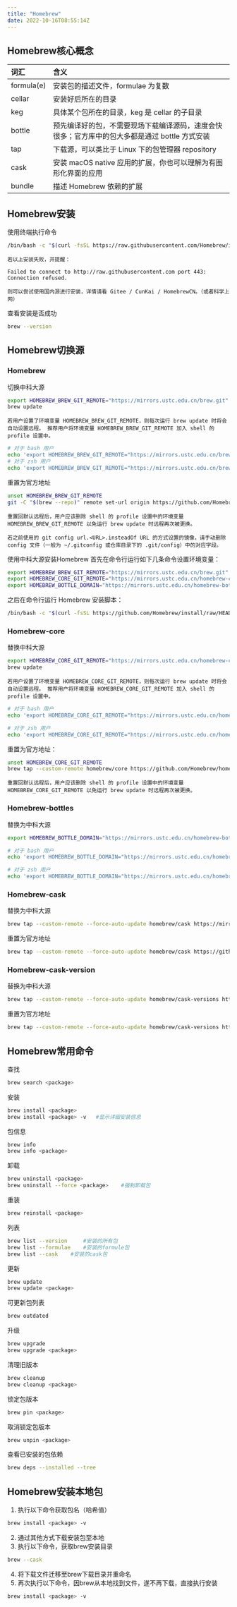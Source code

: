 ```yaml
---
title: "Homebrew"
date: 2022-10-16T08:55:14Z
---
```

## **Homebrew核心概念**
|词汇|含义|
|:---|:---|
|formula(e)|安装包的描述文件，formulae 为复数|
|cellar|安装好后所在的目录|
|keg|具体某个包所在的目录，keg 是 cellar 的子目录|
|bottle|预先编译好的包，不需要现场下载编译源码，速度会快很多；官方库中的包大多都是通过 bottle 方式安装|
|tap|下载源，可以类比于 Linux 下的包管理器 repository|
|cask|安装 macOS native 应用的扩展，你也可以理解为有图形化界面的应用|
|bundle|描述 Homebrew 依赖的扩展|

## **Homebrew安装**
使用终端执行命令
```zsh
/bin/bash -c "$(curl -fsSL https://raw.githubusercontent.com/Homebrew/install/HEAD/install.sh)"
```

    若以上安装失败，并提醒：

    Failed to connect to http://raw.githubusercontent.com port 443: Connection refused.

    则可以尝试使用国内源进行安装，详情请看 Gitee / CunKai / HomebrewCN。（或者科学上网）


查看安装是否成功
```zsh
brew --version
```

## **Homebrew切换源**

### **Homebrew**
切换中科大源
```zsh
export HOMEBREW_BREW_GIT_REMOTE="https://mirrors.ustc.edu.cn/brew.git"
brew update
```
    若用户设置了环境变量 HOMEBREW_BREW_GIT_REMOTE，则每次运行 brew update 时将会自动设置远程。 推荐用户将环境变量 HOMEBREW_BREW_GIT_REMOTE 加入 shell 的 profile 设置中。

```zsh
# 对于 bash 用户
echo 'export HOMEBREW_BREW_GIT_REMOTE="https://mirrors.ustc.edu.cn/brew.git"' >> ~/.bash_profile
# 对于 zsh 用户
echo 'export HOMEBREW_BREW_GIT_REMOTE="https://mirrors.ustc.edu.cn/brew.git"' >> ~/.zshrc
```
重置为官方地址
```zsh
unset HOMEBREW_BREW_GIT_REMOTE
git -C "$(brew --repo)" remote set-url origin https://github.com/Homebrew/brew
```
    重置回默认远程后，用户应该删除 shell 的 profile 设置中的环境变量 HOMEBREW_BREW_GIT_REMOTE 以免运行 brew update 时远程再次被更换。

    若之前使用的 git config url.<URL>.insteadOf URL 的方式设置的镜像，请手动删除 config 文件（一般为 ~/.gitconfig 或仓库目录下的 .git/config）中的对应字段。

使用中科大源安装Homebrew
首先在命令行运行如下几条命令设置环境变量：
```zsh
export HOMEBREW_BREW_GIT_REMOTE="https://mirrors.ustc.edu.cn/brew.git"
export HOMEBREW_CORE_GIT_REMOTE="https://mirrors.ustc.edu.cn/homebrew-core.git"
export HOMEBREW_BOTTLE_DOMAIN="https://mirrors.ustc.edu.cn/homebrew-bottles"
```
之后在命令行运行 Homebrew 安装脚本：
```zsh
/bin/bash -c "$(curl -fsSL https://github.com/Homebrew/install/raw/HEAD/install.sh)"
```
### **Homebrew-core**
替换中科大源
```zsh
export HOMEBREW_CORE_GIT_REMOTE="https://mirrors.ustc.edu.cn/homebrew-core.git"
brew update
```

    若用户设置了环境变量 HOMEBREW_CORE_GIT_REMOTE，则每次运行 brew update 时将会自动设置远程。 推荐用户将环境变量 HOMEBREW_CORE_GIT_REMOTE 加入 shell 的 profile 设置中。
```zsh
# 对于 bash 用户
echo 'export HOMEBREW_CORE_GIT_REMOTE="https://mirrors.ustc.edu.cn/homebrew-core.git"' >> ~/.bash_profile

# 对于 zsh 用户
echo 'export HOMEBREW_CORE_GIT_REMOTE="https://mirrors.ustc.edu.cn/homebrew-core.git"' >> ~/.zshrc
```
重置为官方地址：
```zsh
unset HOMEBREW_CORE_GIT_REMOTE
brew tap --custom-remote homebrew/core https://github.com/Homebrew/homebrew-core
```

    重置回默认远程后，用户应该删除 shell 的 profile 设置中的环境变量 HOMEBREW_CORE_GIT_REMOTE 以免运行 brew update 时远程再次被更换。

### **Homebrew-bottles**
替换为中科大源
```zsh
export HOMEBREW_BOTTLE_DOMAIN="https://mirrors.ustc.edu.cn/homebrew-bottles"
```

```zsh
# 对于 bash 用户
echo 'export HOMEBREW_BOTTLE_DOMAIN="https://mirrors.ustc.edu.cn/homebrew-bottles"' >> ~/.bash_profile

# 对于 zsh 用户
echo 'export HOMEBREW_BOTTLE_DOMAIN="https://mirrors.ustc.edu.cn/homebrew-bottles"' >> ~/.zshrc
```

### **Homebrew-cask**
替换为中科大源
```zsh
brew tap --custom-remote --force-auto-update homebrew/cask https://mirrors.ustc.edu.cn/homebrew-cask.git
```
重置为官方地址
```zsh
brew tap --custom-remote --force-auto-update homebrew/cask https://github.com/Homebrew/homebrew-cask
```
### **Homebrew-cask-version**
替换为中科大源
```zsh
brew tap --custom-remote --force-auto-update homebrew/cask-versions https://mirrors.ustc.edu.cn/homebrew-cask-versions.git
```
重置为官方地址
```zsh
brew tap --custom-remote --force-auto-update homebrew/cask-versions https://github.com/Homebrew/homebrew-cask-versions
```

## **Homebrew常用命令**
查找
```zsh
brew search <package>
```
安装
```zsh
brew install <package>
brew install <package> -v   #显示详细安装信息
```
包信息
```zsh
brew info
brew info <package>
```
卸载
```zsh
brew uninstall <package>
brew uninstall --force <package>    #强制卸载包
```
重装
```zsh
brew reinstall <package>
```
列表
```zsh
brew list --version     #安装的所有包
brew list --formulae    #安装的formule包
brew list --cask    #安装的cask包
```
更新
```zsh
brew update
brew update <package>
```
可更新包列表
```zsh
brew outdated
```
升级
```zsh
brew upgrade
brew upgrade <package>
```
清理旧版本
```zsh
brew cleanup
brew cleanup <package>
```
锁定包版本
```zsh
brew pin <package>
```
取消锁定包版本
```zsh
brew unpin <package>
```
查看已安装的包依赖
```zsh
brew deps --installed --tree
```
## **Homebrew安装本地包**
1. 执行以下命令获取包名（哈希值）
```zsh
brew install <package> -v
```
2. 通过其他方式下载安装包至本地
3. 执行以下命令，获取brew安装目录
```zsh
brew --cask
```
4. 将下载文件迁移至brew下载目录并重命名
5. 再次执行以下命令，因brew从本地找到文件，遂不再下载，直接执行安装
```zsh
brew install <package> -v
```